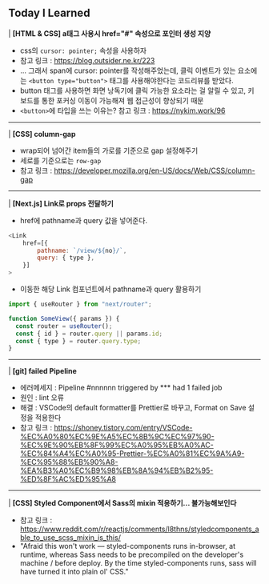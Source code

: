 ## Today I Learned

| <b>[HTML & CSS] a태그 사용시 href="#" 속성으로 포인터 생성 지양</b>

- css의 `cursor: pointer;` 속성을 사용하자
- 참고 링크 : https://blog.outsider.ne.kr/223
- ... 그래서 span에 cursor: pointer를 작성해주었는데, 클릭 이벤트가 있는 요소에는 `<button type="button">` 태그를 사용해야한다는 코드리뷰를 받았다.
- button 태그를 사용하면 화면 낭독기에 클릭 가능한 요소라는 걸 알릴 수 있고, 키보드를 통한 포커싱 이동이 가능해져 웹 접근성이 향상되기 때문
- `<button>`에 타입을 쓰는 이유는? 참고 링크 : https://nykim.work/96

---

| <b>[CSS] column-gap</b>

- wrap되어 넘어간 item들의 가로를 기준으로 gap 설정해주기
- 세로를 기준으로는 `row-gap`
- 참고 링크 : https://developer.mozilla.org/en-US/docs/Web/CSS/column-gap

---

| <b>[Next.js] Link로 props 전달하기</b>

- href에 pathname과 query 값을 넣어준다.

```javascript
<Link
    href=[{
        pathname: `/view/${no}/`,
        query: { type },
    }]
>
```

- 이동한 해당 Link 컴포넌트에서 pathname과 query 활용하기

```javascript
import { useRouter } from "next/router";

function SomeView({ params }) {
  const router = useRouter();
  const { id } = router.query || params.id;
  const { type } = router.query.type;
}
```

---

| <b>[git] failed Pipeline</b>

- 에러메세지 : Pipeline #nnnnnn triggered by \*\*\* had 1 failed job
- 원인 : lint 오류
- 해결 : VSCode의 default formatter를 Prettier로 바꾸고, Format on Save 설정을 적용한다
- 참고 링크 : https://shoney.tistory.com/entry/VSCode-%EC%A0%80%EC%9E%A5%EC%8B%9C%EC%97%90-%EC%9E%90%EB%8F%99%EC%A0%95%EB%A0%AC-%EC%84%A4%EC%A0%95-Prettier-%EC%A0%81%EC%9A%A9-%EC%95%88%EB%90%A8-%EA%B3%A0%EC%B9%98%EB%8A%94%EB%B2%95-%ED%8F%AC%ED%95%A8

---

| <b>[CSS] Styled Component에서 Sass의 mixin 적용하기... 불가능해보인다</b>

- 참고 링크 : https://www.reddit.com/r/reactjs/comments/l8thns/styledcomponents_able_to_use_scss_mixin_is_this/
- "Afraid this won't work — styled-components runs in-browser, at runtime, whereas Sass needs to be precompiled on the developer's machine / before deploy. By the time styled-components runs, sass will have turned it into plain ol' CSS."
